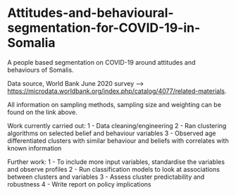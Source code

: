 # Attitudes-and-behavioural-segmentation-for-COVID-19-in-Somalia

A people based segmentation on COVID-19 around attitudes and behaviours of Somalis. 

Data source, World Bank June 2020 survey --> https://microdata.worldbank.org/index.php/catalog/4077/related-materials.

All information on sampling methods, sampling size and weighting can be found on the link above.


Work currently carried out:
1 - Data cleaning/engineering
2 - Ran clustering algorithms on selected belief and behaviour variables
3 - Observed age differentiated clusters with similar behaviour and beliefs with correlates with known information

Further work:
1 - To include more input variables, standardise the variables and observe profiles
2 - Run classification models to look at associations between clusters and variables
3 - Assess cluster predictability and robustness
4 - Write report on policy implications
